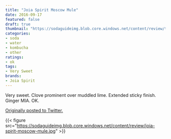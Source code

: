 ```yaml
---
title: "Joia Spirit Moscow Mule"
date: 2016-09-17
featured: false
draft: true
thumbnail: "https://sodaguideimg.blob.core.windows.net/content/review/thumbs/joia-spirit-moscow-mule.jpg"
categories:
- soda
- water
- kombucha
- other
ratings:
- ok
tags:
- Very Sweet
brands:
- Joia Spirit
---
```


Very sweet. Clove prominent over muddled lime. Extended sticky finish. Ginger MIA. OK.

[Originally posted to Twitter.](https://twitter.com/Cavorter/status/777349316067418112)

{{< figure src="https://sodaguideimg.blob.core.windows.net/content/review/joia-spirit-moscow-mule.jpg" >}}

